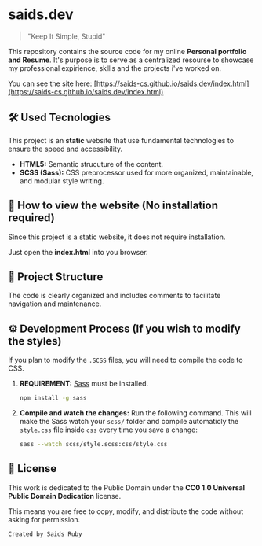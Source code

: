 # saids.dev

> "Keep It Simple, Stupid"

This repository contains the source code for my online **Personal portfolio and Resume**. It's purpose is to serve as a centralized resourse to showcase my professional expirience, skllls and the projects i've worked on.

You can see the site here: [https://saids-cs.github.io/saids.dev/index.html](https://saids-cs.github.io/saids.dev/index.html)

## 🛠️ Used Tecnologies

This project is an **static** website that use fundamental technologies to ensure the speed and accessibility.

* **HTML5:** Semantic strucuture of the content.
* **SCSS (Sass):** CSS preprocessor used for more organized, maintainable, and modular style writing.

## 🚀 How to view the website (No installation required)

Since this project is a static website, it does not require installation.

Just open the **index.html** into you browser.

## 📁 Project Structure

The code is clearly organized and includes comments to facilitate navigation and maintenance.

## ⚙️ Development Process (If you wish to modify the styles)

If you plan to modify the `.SCSS` files, you will need to compile the code to CSS.

1.	**REQUIREMENT:** [Sass](https://sass-lang.com/install/) must be installed.
	```bash
	npm install -g sass
	```		

2.	**Compile and watch the changes:** Run the following command. This will make the Sass watch your `scss/` folder and compile automaticly the `style.css` file inside `css` every time you save a change:
	```bash
	sass --watch scss/style.scss:css/style.css
	```

 ## 📜 License

This work is dedicated to the Public Domain under the **CC0 1.0 Universal Public Domain Dedication** license.

This means you are free to copy, modify, and distribute the code without asking for permission.


`Created by Saids Ruby`
